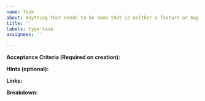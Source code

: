 ```yaml
---
name: Task
about: Anything that needs to be done that is neither a feature or bug fix
title: ''
labels: type:task
assignees: ''

---
```


**Acceptance Criteria (Required on creation):**

**Hints (optional):**

**Links:**

<!--
- https://jira.camunda.com/browse/CAM-12398
-->

**Breakdown:**

<!--
- [ ] #123
- [ ] Step X
-->